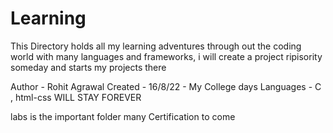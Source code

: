 # Learning
This Directory holds all my learning adventures through out the coding world
with many languages and frameworks, i will create a project ripisority someday and starts my projects there

Author - Rohit Agrawal
Created - 16/8/22 - My College days 
Languages - C , html-css 
WILL STAY FOREVER


labs is the important folder
many Certification to come
